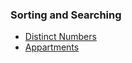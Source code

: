 ### Sorting and Searching

- [Distinct Numbers](./distinct_numbers.cpp)
- [Appartments](./appartments.cpp)